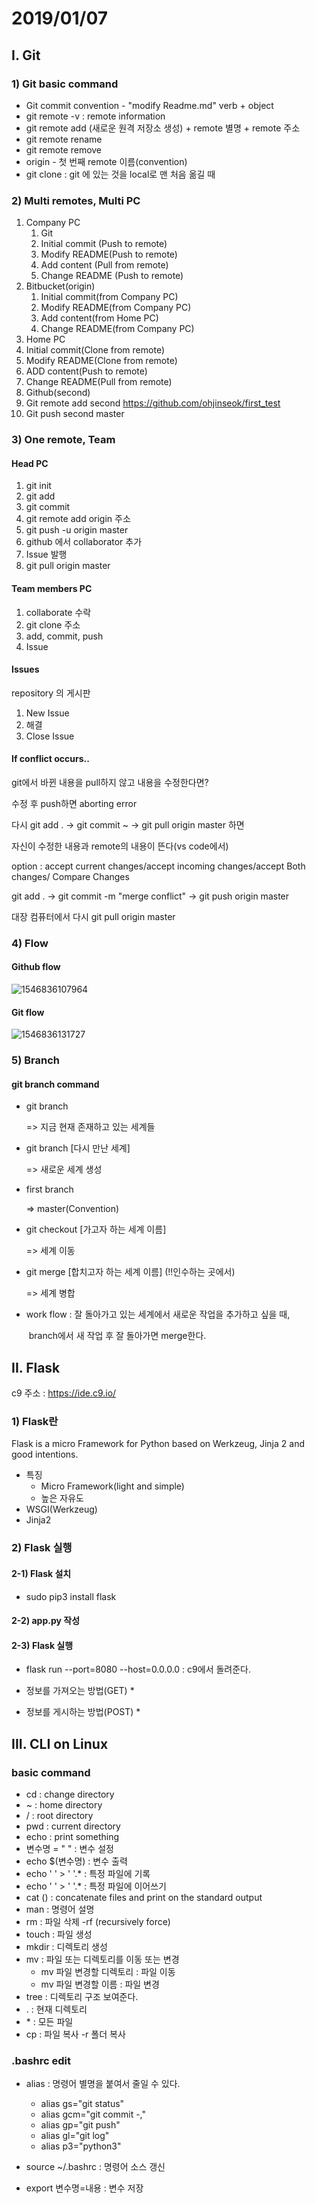 # 2019/01/07

## I. Git

### 1) Git basic command

* Git commit convention - "modify Readme.md" verb + object
* git remote -v : remote information
* git remote add (새로운 원격 저장소 생성) + remote 별명 + remote 주소
* git remote rename
* git remote remove
* origin - 첫 번째 remote 이름(convention)
* git clone : git 에 있는 것을 local로 맨 처음 옮길 때

### 2) Multi remotes, Multi PC

1. Company PC 
   1. Git 
   2. Initial commit (Push to remote) 
   3. Modify README(Push to remote)
   4. Add content (Pull from remote)
   5. Change README (Push to remote)
2. Bitbucket(origin)
   1. Initial commit(from Company PC)
   2. Modify README(from Company PC)
   3. Add content(from Home PC)
   4. Change README(from Company PC)
3.  Home PC
   1. Initial commit(Clone from remote)
   2. Modify README(Clone from remote)
   3. ADD content(Push to remote)
   4. Change README(Pull from remote)
4.  Github(second)
   1. Git remote add second https://github.com/ohjinseok/first_test
   2. Git push second master

### 3) One remote, Team

#### Head PC

1. git init
2. git add 
3. git commit
4. git remote add origin 주소
5. git push -u origin master
6. github 에서 collaborator 추가
7. Issue 발행
8. git pull origin master

#### Team members PC

1. collaborate 수락
2. git clone 주소
3. add, commit, push
4. Issue 

#### Issues

repository 의 게시판

1. New Issue
2. 해결
3. Close Issue

#### If conflict occurs..

git에서 바뀐 내용을 pull하지 않고 내용을 수정한다면?

수정 후 push하면 aborting error

다시 git add . -> git commit ~ -> git pull origin master 하면

자신이 수정한 내용과 remote의 내용이 뜬다(vs code에서)

option : accept current changes/accept incoming changes/accept Both changes/ Compare Changes

git add . -> git commit -m "merge conflict" -> git push origin master

대장 컴퓨터에서 다시 git pull origin master

### 4) Flow

#### Github flow

![1546836107964](assets/1546836107964.png)

#### Git flow

![1546836131727](assets/1546836131727.png)

### 5) Branch

#### git branch command

* git branch

  => 지금 현재 존재하고 있는 세계들

* git branch [다시 만난 세계]

  => 새로운 세계 생성

* first branch 

  => master(Convention)

* git checkout [가고자 하는 세계 이름]

  => 세계 이동 

* git merge [합치고자 하는 세계 이름] (!!인수하는 곳에서)

  => 세계 병합

* work flow : 잘 돌아가고 있는 세계에서 새로운 작업을 추가하고 싶을 때,

  ​		branch에서 새 작업 후 잘 돌아가면 merge한다.

## II. Flask

c9 주소 : https://ide.c9.io/



### 1) Flask란

Flask is a micro Framework  for Python based on Werkzeug, Jinja 2 and good intentions. 

[^framework]: a **software framework** is an [abstraction](https://en.wikipedia.org/wiki/Abstraction_(computer_science)) in which [software](https://en.wikipedia.org/wiki/Software) providing generic functionality can be selectively changed by additional user-written code, thus providing application-specific software.

* 특징 
  * Micro Framework(light and simple)
  * 높은 자유도
* WSGI(Werkzeug)
* Jinja2

### 2) Flask 실행

#### 2-1) Flask 설치

* sudo pip3 install flask

#### 2-2) app.py 작성

#### 2-3) Flask 실행

* flask run --port=8080 --host=0.0.0.0 : c9에서 돌려준다.



* 정보를 가져오는 방법(GET)
  * 
* 정보를 게시하는 방법(POST)
  * 

## III. CLI on Linux

### basic command

* cd : change directory
* ~ : home directory
* / : root directory
* pwd : current directory
* echo : print something
* 변수명 = " " : 변수 설정
* echo $(변수명) : 변수 출력
* echo ' ' > ' '.* : 특정 파일에 기록
* echo ' ' > ' '.* : 특정 파일에 이어쓰기
* cat () : concatenate files and print on the standard output
* man : 명령어 설명
* rm : 파일 삭제 -rf (recursively force)
* touch : 파일 생성
* mkdir : 디렉토리 생성
* mv : 파일 또는 디렉토리를 이동 또는 변경
  * mv 파일 변경할 디렉토리 : 파일 이동
  * mv 파일 변경할 이름 : 파일 변경
* tree : 디렉토리 구조 보여준다.
* . : 현재 디렉토리
* \* : 모든 파일
* cp : 파일 복사 -r  폴더 복사

### .bashrc edit

* alias : 명령어 별명을 붙여서 줄일 수 있다.
  * alias gs="git status"
  * alias gcm="git commit -,"
  * alias gp="git push"
  * alias gl="git log"
  * alias p3="python3"

* source ~/.bashrc : 명령어 소스 갱신
* export 변수명=내용 : 변수 저장